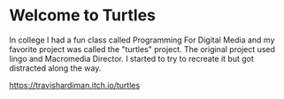 # Welcome to Turtles

In college I had a fun class called Programming For Digital Media and my favorite project was called the "turtles" project. The original project used lingo and Macromedia Director. I started to try to recreate it but got distracted along the way.

https://travishardiman.itch.io/turtles